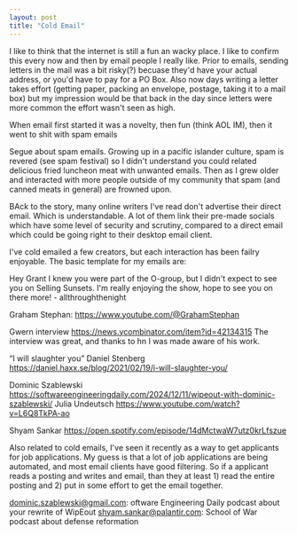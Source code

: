 ```yaml
---
layout: post
title: "Cold Email"
---
```


I like to think that the internet is still a fun an wacky place. I like to confirm this every now and then by email people I really like. Prior to emails, sending letters in the mail was a bit risky(?) becuase they'd have your actual address, or you'd have to pay for a PO Box. Also now days writing a letter takes effort (getting paper, packing an envelope, postage, taking it to a mail box) but my impression would be that back in the day since letters were more common the effort wasn't seen as high.

When email first started it was a novelty, then fun (think AOL IM), then it went to shit with spam emails

Segue about spam emails. Growing up in a pacific islander culture, spam is revered (see spam festival) so I didn't understand you could related delicious fried luncheon meat with unwanted emails. Then as I grew older and interacted with more people outside of my community that spam (and canned meats in general) are frowned upon.

BAck to the story, many online writers I've read don't advertise their direct email. Which is understandable. A lot of them link their pre-made socials which have some level of security and scrutiny, compared to a direct email which could be going right to their desktop email client.

I've cold emailed a few creators, but each interaction has been failry enjoyable. The basic template for my emails are:

<Salutation>
Hey Grant

<How I know you and your work>
I knew you were part of the O-group, but I didn't expect to see you on Selling Sunsets.

<Words of encouragement>
I'm really enjoying the show, hope to see you on there more!

<Ending>
- allthroughthenight

Graham Stephan: https://www.youtube.com/@GrahamStephan

Gwern interview https://news.ycombinator.com/item?id=42134315
The interview was great, and thanks to hn I was made aware of his work. 

“I will slaughter you” Daniel Stenberg https://daniel.haxx.se/blog/2021/02/19/i-will-slaughter-you/

Dominic Szablewski https://softwareengineeringdaily.com/2024/12/11/wipeout-with-dominic-szablewski/
Julia Undeutsch https://www.youtube.com/watch?v=L6Q8TkPA-ao

Shyam Sankar https://open.spotify.com/episode/14dMctwaW7utz0krLfszue

Also related to cold emails, I've seen it recently as a way to get applicants for job applications. My guess is that a lot of job applications are being automated, and most email clients have good filtering. So if a applicant reads a posting and writes and email, than they at least 1) read the entire posting and 2) put in some effort to get the email together.

dominic.szablewski@gmail.com: oftware Engineering Daily podcast about your rewrite of WipEout
shyam.sankar@palantir.com: School of War podcast about defense reformation